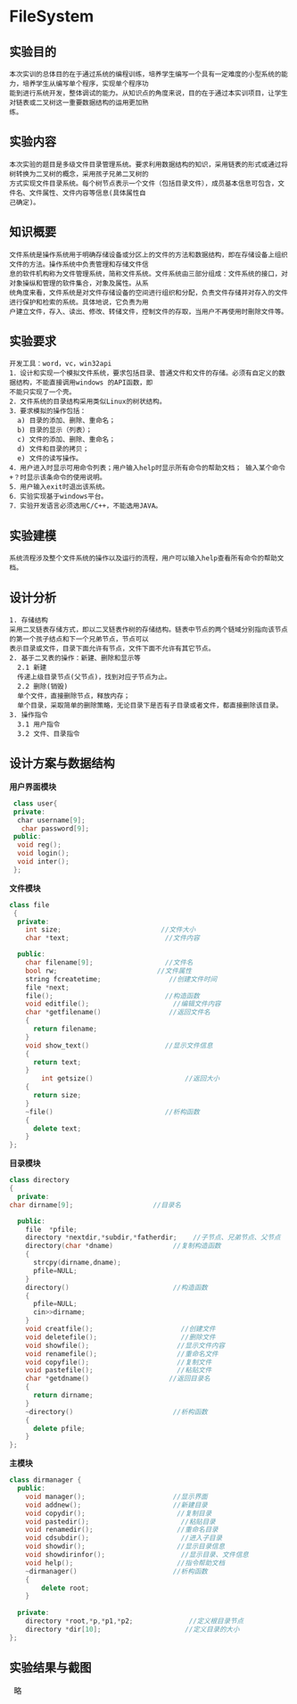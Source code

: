 

# FileSystem
## 实验目的
    本次实训的总体目的在于通过系统的编程训练，培养学生编写一个具有一定难度的小型系统的能力，培养学生从编写单个程序，实现单个程序功
    能到进行系统开发，整体调试的能力。从知识点的角度来说，目的在于通过本实训项目，让学生对链表或二叉树这一重要数据结构的运用更加熟
    练。 
## 实验内容
    本次实验的题目是多级文件目录管理系统。要求利用数据结构的知识，采用链表的形式或通过将树转换为二叉树的概念，采用孩子兄弟二叉树的
    方式实现文件目录系统。每个树节点表示一个文件（包括目录文件），成员基本信息可包含，文件名、文件属性、文件内容等信息(具体属性自
    己确定)。
## 知识概要
    文件系统是操作系统用于明确存储设备或分区上的文件的方法和数据结构，即在存储设备上组织文件的方法。操作系统中负责管理和存储文件信
    息的软件机构称为文件管理系统，简称文件系统。文件系统由三部分组成：文件系统的接口，对对象操纵和管理的软件集合，对象及属性。从系
    统角度来看，文件系统是对文件存储设备的空间进行组织和分配，负责文件存储并对存入的文件进行保护和检索的系统。具体地说，它负责为用
    户建立文件，存入、读出、修改、转储文件，控制文件的存取，当用户不再使用时刪除文件等。
## 实验要求
    开发工具：word，vc，win32api
    1．设计和实现一个模拟文件系统，要求包括目录、普通文件和文件的存储。必须有自定义的数据结构，不能直接调用windows 的API函数，即
    不能只实现了一个壳。
    2．文件系统的目录结构采用类似Linux的树状结构。
    3．要求模拟的操作包括：
      a) 目录的添加、删除、重命名；
      b) 目录的显示（列表）；
      c) 文件的添加、删除、重命名；
      d) 文件和目录的拷贝；
      e) 文件的读写操作。
    4．用户进入时显示可用命令列表；用户输入help时显示所有命令的帮助文档； 输入某个命令+？时显示该条命令的使用说明。
    5．用户输入exit时退出该系统。
    6．实验实现基于windows平台。
    7．实验开发语言必须选用C/C++，不能选用JAVA。
## 实验建模
    系统流程涉及整个文件系统的操作以及运行的流程，用户可以输入help查看所有命令的帮助文档。
## 设计分析
    1. 存储结构
    采用二叉链表存储方式，即以二叉链表作树的存储结构。链表中节点的两个链域分别指向该节点的第一个孩子结点和下一个兄弟节点，节点可以    
    表示目录或文件，目录下面允许有节点，文件下面不允许有其它节点。
    2. 基于二叉表的操作：新建、删除和显示等
      2.1 新建
      传递上级目录节点(父节点)，找到对应子节点为止。
      2.2 删除(销毁)
      单个文件，直接删除节点，释放内存； 
      单个目录，采取简单的删除策略，无论目录下是否有子目录或者文件，都直接删除该目录。
    3. 操作指令
      3.1 用户指令
      3.2 文件、目录指令
## 设计方案与数据结构
**用户界面模块**
```c++
 class user{
 private:
  char username[9];
   char password[9]; 
 public:
  void reg();
  void login();
  void inter();
 };
```
**文件模块**
```c++
class file   
 { 
  private:  
    int size;  	                      //文件大小
	char *text;                        //文件内容

  public:  
    char filename[9];                  //文件名
    bool rw;                         //文件属性
    string fcreatetime;                 //创建文件时间
    file *next;                        
 	file();                            //构造函数
	void editfile();                     //编辑文件内容
	char *getfilename()                 //返回文件名
	{
	  return filename;
    }  
	void show_text()                   //显示文件信息
	{
	  return text;
    }  
    	int getsize()                       //返回大小
	{       
	  return size;
    }   
	~file()                            //析构函数
	{
	  delete text;
    }
}; 
```
**目录模块**
```c++
class directory  
{ 
  private:  
char dirname[9];                    //目录名

  public:  
    file  *pfile;          
    directory *nextdir,*subdir,*fatherdir;    //子节点、兄弟节点、父节点
    directory(char *dname)               //复制构造函数
	{ 
	  strcpy(dirname,dname);
	  pfile=NULL;
    }  
	directory()                          //构造函数
	{  
	  pfile=NULL;
	  cin>>dirname; 
    }  
	void creatfile();                      //创建文件 
	void deletefile();                     //删除文件
	void showfile();                      //显示文件内容
	void renamefile();                    //重命名文件
	void copyfile();                      //复制文件
    void pastefile();                     //粘贴文件
    char *getdname()                    //返回目录名
	{     
	  return dirname;
    }  
	~directory()                         //析构函数
	{
	  delete pfile;
    }
};  
```
**主模块**
```c++
class dirmanager { 
  public:   
    void manager();                      //显示界面
    void addnew();                       //新建目录
    void copydir();                       //复制目录
    void pastedir();                       //粘贴目录
    void renamedir();                     //重命名目录
    void cdsubdir();                       //进入子目录
    void showdir();                       //显示目录信息
    void showdirinfor();                   //显示目录、文件信息
    void help();                          //指令帮助文档
    ~dirmanager()                        //析构函数
    {
        delete root;
    } 
	
  private:  
    directory *root,*p,*p1,*p2;              //定义根目录节点
	directory *dir[10];                     //定义目录的大小
}; 
```
## 实验结果与截图
   略
